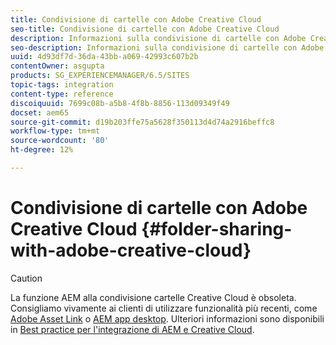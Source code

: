 ```yaml
---
title: Condivisione di cartelle con Adobe Creative Cloud
seo-title: Condivisione di cartelle con Adobe Creative Cloud
description: Informazioni sulla condivisione di cartelle con Adobe Creative Cloud
seo-description: Informazioni sulla condivisione di cartelle con Adobe Creative Cloud
uuid: 4d93df7d-36da-43bb-a069-42993c607b2b
contentOwner: asgupta
products: SG_EXPERIENCEMANAGER/6.5/SITES
topic-tags: integration
content-type: reference
discoiquuid: 7699c08b-a5b8-4f8b-8856-113d09349f49
docset: aem65
source-git-commit: d19b203ffe75a5628f350113d4d74a2916beffc8
workflow-type: tm+mt
source-wordcount: '80'
ht-degree: 12%

---
```



# Condivisione di cartelle con Adobe Creative Cloud {#folder-sharing-with-adobe-creative-cloud}

>[!CAUTION]
>
>La funzione AEM alla condivisione cartelle Creative Cloud è obsoleta. Consigliamo vivamente ai clienti di utilizzare funzionalità più recenti, come [Adobe Asset Link](https://helpx.adobe.com/it/enterprise/using/adobe-asset-link.html) o [AEM app desktop](https://experienceleague.adobe.com/docs/experience-manager-desktop-app/using/using.html?lang=it). Ulteriori informazioni sono disponibili in [Best practice per l&#39;integrazione di AEM e Creative Cloud](/help/assets/aem-cc-integration-best-practices.md).

<!-- TBD: This article is removed from TOC and is not published. The functionality does not exist.

Adobe Experience Manager (AEM) Assets lets you share folders containing assets with Adobe Creative Cloud users. For details on how to configure Adobe Marketing Cloud to let you share assets with Adobe Creative Cloud, see [Configuring Assets-Creative Cloud integration](/help/sites-administering/configure-assets-cc-integration.md).

1. In the Assets console, select a folder to share with Creative Cloud.

   ![](assets/chlimage_1-139.png)

1. From the toolbar, click **Share**.

   ![](assets/chlimage_1-140.png)

1. From the list, select the **Adobe Creative Cloud** option.

   ![](assets/chlimage_1-141.png)

1. In the **Creative Cloud Sharing** page, add the user to share the folder with and then click **Save**.

   ![](assets/chlimage_1-142.png)

1. Click **Ok** to close the confirmation message.
1. Log on to Creative Cloud with the credentials of the user you shared the folder with. The shared folder is available in Creative Cloud.
-->
